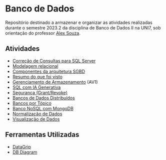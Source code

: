 # Banco de Dados
Repositório destinado a armazenar e organizar as atividades realizadas durante o semestre 2023.2 da disciplina de Banco de Dados II na UNI7, sob orientação do professor [Alex Souza](https://github.com/aasouzaconsult).

## Atividades
- [Correção de Consultas para SQL Server](correcao-consultas-sql-server/README.md)
- [Modelagem relacional](modelagem-relacional/README.md)
- [Componentes da arquitetura SGBD](componentes-arquitetura-sgbd/README.md)
- [Resumo do que foi visto](resumo-do-conteudo/README.md)
- [Gerenciamento de Armazenamento](gerenciamento-de-armazenamento/README.md) (AV1)
- [SQL com IA Generativa](sql-com-ia/README.md)
- [Segurança (Grant/Revoke)](seguranca/README.md)
- [Bancos de Dados Distribuídos](bancos-de-dados-distribuidos/README.md)
- [Bancos por Tópico](bancos-por-topico/README.md)
- [Banco NoSQL com MongoDB](nosql-com-mongodb/README.md)
- [Normalização de Dados](normalizacao-de-dados/README.md)
- [Visualização de Dados](visualizacao-de-dados/README.md)

## Ferramentas Utilizadas
- [DataGrip](https://www.jetbrains.com/pt-br/datagrip/)
- [DB Diagram](https://dbdiagram.io/)

